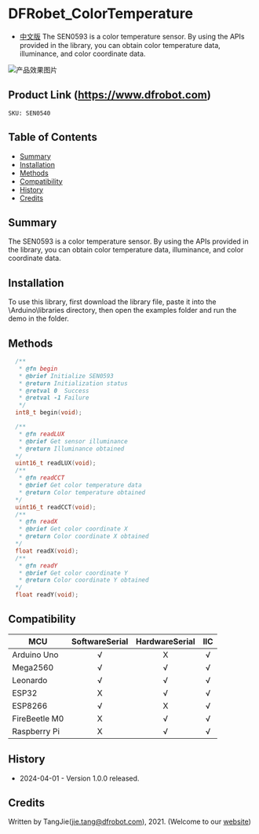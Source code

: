 DFRobet_ColorTemperature
===========================

* [中文版](./README_CN.md)
The SEN0593 is a color temperature sensor. By using the APIs provided in the library, you can obtain color temperature data, illuminance, and color coordinate data.

![产品效果图片](../../resources/images/SEN0540.png)
  
## Product Link (https://www.dfrobot.com)
    SKU: SEN0540

## Table of Contents

  * [Summary](#summary)
  * [Installation](#installation)
  * [Methods](#methods)
  * [Compatibility](#compatibility)
  * [History](#history)
  * [Credits](#credits)

## Summary

The SEN0593 is a color temperature sensor. By using the APIs provided in the library, you can obtain color temperature data, illuminance, and color coordinate data.

## Installation

To use this library, first download the library file, paste it into the \Arduino\libraries directory, then open the examples folder and run the demo in the folder.

## Methods

```C++
  /**
   * @fn begin
   * @brief Initialize SEN0593
   * @return Initialization status
   * @retval 0  Success
   * @retval -1 Failure
   */
  int8_t begin(void);

  /**
   * @fn readLUX
   * @brief Get sensor illuminance
   * @return Illuminance obtained
  */
  uint16_t readLUX(void);
  /**
   * @fn readCCT
   * @brief Get color temperature data
   * @return Color temperature obtained
  */
  uint16_t readCCT(void);
  /**
   * @fn readX
   * @brief Get color coordinate X
   * @return Color coordinate X obtained
  */
  float readX(void);
  /**
   * @fn readY
   * @brief Get color coordinate Y
   * @return Color coordinate Y obtained
  */
  float readY(void);


```

## Compatibility

MCU                | SoftwareSerial | HardwareSerial |      IIC      |
------------------ | :----------: | :----------: | :----------: | 
Arduino Uno        |      √       |      X       |      √       |
Mega2560           |      √       |      √       |      √       |
Leonardo           |      √       |      √       |      √       |
ESP32              |      X       |      √       |      √       |
ESP8266            |      √       |      X       |      √       |
FireBeetle M0      |      X       |      √       |      √       |
Raspberry Pi       |      X       |      √       |      √       |

## History

- 2024-04-01 - Version 1.0.0 released.

## Credits

Written by TangJie(jie.tang@dfrobot.com), 2021. (Welcome to our [website](https://www.dfrobot.com/))
